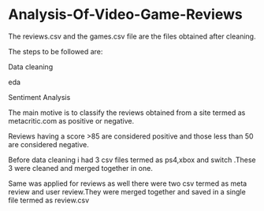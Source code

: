# Analysis-Of-Video-Game-Reviews
The reviews.csv and the games.csv file are the files obtained after cleaning.

The steps to be followed are:

Data cleaning

eda

Sentiment Analysis

The main motive is to classify the reviews obtained from a site termed as metacritic.com as positive or negative.

Reviews having a score >85 are considered positive and those less than 50 are considered negative.

Before data cleaning i had 3 csv files termed as ps4,xbox and switch .These 3 were cleaned and merged together in one.

Same was applied for reviews as well there were two csv termed as meta review and user review.They were merged together and saved in a single file termed as review.csv


